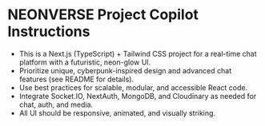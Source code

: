 <!-- Use this file to provide workspace-specific custom instructions to Copilot. For more details, visit https://code.visualstudio.com/docs/copilot/copilot-customization#_use-a-githubcopilotinstructionsmd-file -->

# NEONVERSE Project Copilot Instructions
- This is a Next.js (TypeScript) + Tailwind CSS project for a real-time chat platform with a futuristic, neon-glow UI.
- Prioritize unique, cyberpunk-inspired design and advanced chat features (see README for details).
- Use best practices for scalable, modular, and accessible React code.
- Integrate Socket.IO, NextAuth, MongoDB, and Cloudinary as needed for chat, auth, and media.
- All UI should be responsive, animated, and visually striking.
